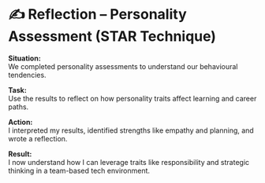 # ✍️ Reflection – Personality Assessment (STAR Technique)

**Situation:**  
We completed personality assessments to understand our behavioural tendencies.

**Task:**  
Use the results to reflect on how personality traits affect learning and career paths.

**Action:**  
I interpreted my results, identified strengths like empathy and planning, and wrote a reflection.

**Result:**  
I now understand how I can leverage traits like responsibility and strategic thinking in a team-based tech environment.

